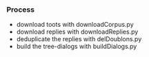 
### Process

- download toots with downloadCorpus.py
- download replies with downloadReplies.py
- deduplicate the replies with delDoublons.py
- build the tree-dialogs with buildDialogs.py

